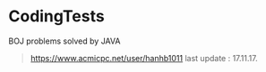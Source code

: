 # CodingTests

BOJ problems solved by JAVA


> https://www.acmicpc.net/user/hanhb1011
> last update : 17.11.17.